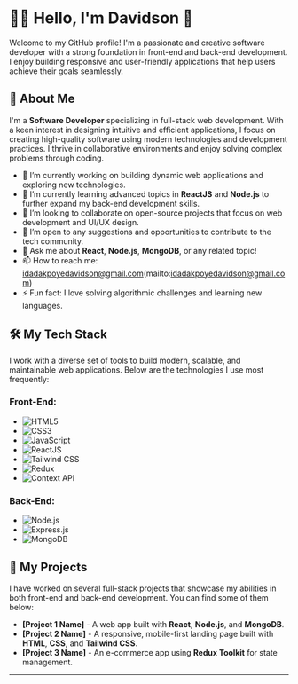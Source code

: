 # 👨‍💻 Hello, I'm Davidson 👋

Welcome to my GitHub profile! I'm a passionate and creative software developer with a strong foundation in front-end and back-end development. I enjoy building responsive and user-friendly applications that help users achieve their goals seamlessly.

## 🚀 About Me

I'm a **Software Developer** specializing in full-stack web development. With a keen interest in designing intuitive and efficient applications, I focus on creating high-quality software using modern technologies and development practices. I thrive in collaborative environments and enjoy solving complex problems through coding.

- 🔭 I’m currently working on building dynamic web applications and exploring new technologies.
- 🌱 I’m currently learning advanced topics in **ReactJS** and **Node.js** to further expand my back-end development skills.
- 👯 I’m looking to collaborate on open-source projects that focus on web development and UI/UX design.
- 🤔 I’m open to any suggestions and opportunities to contribute to the tech community.
- 💬 Ask me about **React**, **Node.js**, **MongoDB**, or any related topic!
- 📫 How to reach me: idadakpoyedavidson@gmail.com(mailto:idadakpoyedavidson@gmail.com)
- ⚡ Fun fact: I love solving algorithmic challenges and learning new languages.

## 🛠️ My Tech Stack

I work with a diverse set of tools to build modern, scalable, and maintainable web applications. Below are the technologies I use most frequently:

### Front-End:
- ![HTML5](https://img.shields.io/badge/HTML5-FF7A00?style=for-the-badge&logo=html5&logoColor=white)
- ![CSS3](https://img.shields.io/badge/CSS3-2965F1?style=for-the-badge&logo=css3&logoColor=white)
- ![JavaScript](https://img.shields.io/badge/JavaScript-F7DF1E?style=for-the-badge&logo=javascript&logoColor=black)
- ![ReactJS](https://img.shields.io/badge/ReactJS-61DAFB?style=for-the-badge&logo=react&logoColor=black)
- ![Tailwind CSS](https://img.shields.io/badge/Tailwind%20CSS-06B6D4?style=for-the-badge&logo=tailwindcss&logoColor=white)
- ![Redux](https://img.shields.io/badge/Redux-764ABC?style=for-the-badge&logo=redux&logoColor=white)
- ![Context API](https://img.shields.io/badge/Context%20API-61DAFB?style=for-the-badge&logo=react&logoColor=black)

### Back-End:
- ![Node.js](https://img.shields.io/badge/Node.js-339933?style=for-the-badge&logo=node.js&logoColor=white)
- ![Express.js](https://img.shields.io/badge/Express.js-000000?style=for-the-badge&logo=express&logoColor=white)
- ![MongoDB](https://img.shields.io/badge/MongoDB-47A248?style=for-the-badge&logo=mongodb&logoColor=white)

## 💼 My Projects

I have worked on several full-stack projects that showcase my abilities in both front-end and back-end development. You can find some of them below:

- **[Project 1 Name]** - A web app built with **React**, **Node.js**, and **MongoDB**.
- **[Project 2 Name]** - A responsive, mobile-first landing page built with **HTML**, **CSS**, and **Tailwind CSS**.
- **[Project 3 Name]** - An e-commerce app using **Redux Toolkit** for state management.




---


<!--
**davebeloved/davebeloved** is a ✨ _special_ ✨ repository because its `README.md` (this file) appears on your GitHub profile.

Here are some ideas to get you started:

- 🔭 I’m currently working on ...
- 🌱 I’m currently learning ...
- 👯 I’m looking to collaborate on ...
- 🤔 I’m looking for help with ...
- 💬 Ask me about ...
- 📫 How to reach me: ...
- 😄 Pronouns: ...
- ⚡ Fun fact: ...
-->
